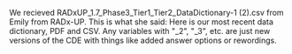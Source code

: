 We recieved RADxUP_1.7_Phase3_Tier1_Tier2_DataDictionary-1 (2).csv from Emily from RADx-UP.  This is what she said:  Here is our most recent data dictionary, PDF and CSV. Any variables with "_2", "_3", etc. are just new versions of the CDE with things like added answer options or rewordings.
